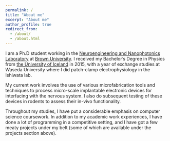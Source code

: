 ```yaml
---
permalink: /
title: "About me"
excerpt: "About me"
author_profile: true
redirect_from: 
  - /about/
  - /about.html
---
```



I am a Ph.D student working in the [Neuroengineering and Nanophotonics Laboratory](http://nurmikko.engin.brown.edu/) at [Brown University](https://www.brown.edu/). I received my Bachelor’s Degree in Physics from [the University of Iceland](https://english.hi.is/university_of_iceland) in 2015, with a year of exchange studies at Waseda University where I did patch-clamp electrophysiology in the Ishiwata lab. 

My current work involves the use of various microfabrication tools and techniques to process micro-scale implantable electronic devices for interfacing with the nervous system. I also do subsequent testing of these devices in rodents to assess their in-vivo functionality.

Throughout my studies, I have put a considerable emphasis on computer science coursework. In addition to my academic work experiences, I have done a lot of programming in a competitive setting, and I have got a few meaty projects under my belt (some of which are available under the projects section above).
